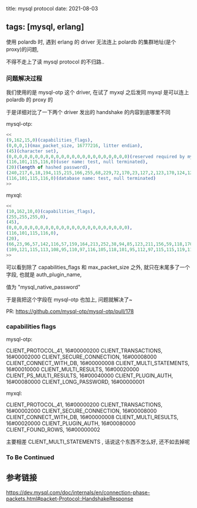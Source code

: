 title: mysql protocol
date: 2021-08-03

tags: [mysql, erlang]
---

使用 polardb 时, 遇到 erlang 的 driver 无法连上 polardb 的集群地址(是个 proxy)的问题,

不得不走上了读 mysql protocol 的不归路..

<!--more-->

### 问题解决过程

我们使用的是 mysql-otp 这个 driver, 在试了 myxql 之后发同 myxql 是可以连上 polardb 的 proxy 的

于是详细对比了一下两个 driver 发出的 handshake 的内容到底哪里不同

mysql-otp:

```erlang
<<
(9,162,15,0)(capabilities_flags),
(0,0,0,1)(max_packet_size, 16777216, litter endian),
(45)(character set),
(0,0,0,0,0,0,0,0,0,0,0,0,0,0,0,0,0,0,0,0,0,0,0)(reserved required by mysql),
(116,101,115,116,0)(user name: test, null terminated),
(20)(length of hashed password),
(240,217,6,18,194,115,215,166,255,68,229,72,170,23,127,2,123,170,124,121)(hashed password),
(116,101,115,116,0)(database name: test, null terminated)
>>
```

myxql:

```erlang
<<
(10,162,10,0)(capabilities_flags),
(255,255,255,0),
(45),
(0,0,0,0,0,0,0,0,0,0,0,0,0,0,0,0,0,0,0,0,0,0,0),
(116,101,115,116,0),
(20),
(66,23,96,57,142,116,57,159,164,213,252,38,94,85,123,211,156,59,118,170),(116,101,115,116,0),
(109,121,115,113,108,95,110,97,116,105,118,101,95,112,97,115,115,119,111,114,100,0)
>>
```

可以看到除了 capabilities_flags 和 max_packet_size 之外, 就只在末尾多了一个字段, 也就是 auth_plugin_name, 

值为 "mysql_native_password"

于是我把这个字段在 mysql-otp 也加上, 问题就解决了~

PR: https://github.com/mysql-otp/mysql-otp/pull/178

### capabilities flags

mysql-otp:

CLIENT_PROTOCOL_41, 16#00000200
CLIENT_TRANSACTIONS, 16#00002000
CLIENT_SECURE_CONNECTION, 16#00008000
CLIENT_CONNECT_WITH_DB, 16#00000008
CLIENT_MULTI_STATEMENTS, 16#00010000
CLIENT_MULTI_RESULTS, 16#00020000
CLIENT_PS_MULTI_RESULTS, 16#00040000
CLIENT_PLUGIN_AUTH, 16#00080000
CLIENT_LONG_PASSWORD, 16#00000001

myxql:

CLIENT_PROTOCOL_41, 16#00000200
CLIENT_TRANSACTIONS, 16#00002000
CLIENT_SECURE_CONNECTION, 16#00008000
CLIENT_CONNECT_WITH_DB, 16#00000008
CLIENT_MULTI_RESULTS, 16#00020000
CLIENT_PLUGIN_AUTH, 16#00080000
CLIENT_FOUND_ROWS, 16#00000002

主要相差 CLIENT_MULTI_STATEMENTS , 话说这个东西不怎么好, 还不如去掉呢

### To Be Continued

## 参考链接

https://dev.mysql.com/doc/internals/en/connection-phase-packets.html#packet-Protocol::HandshakeResponse